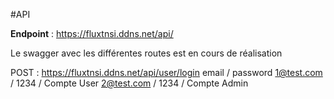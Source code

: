 #API

**Endpoint** : https://fluxtnsi.ddns.net/api/

Le swagger avec les différentes routes est en cours de réalisation

POST : https://fluxtnsi.ddns.net/api/user/login
email / password
1@test.com / 1234 / Compte User
2@test.com / 1234 / Compte Admin
